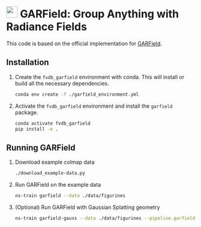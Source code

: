 # <img src="https://www.garfield.studio/data/favicon.png" height="30px"> GARField: Group Anything with Radiance Fields

This code is based on the official implementation for [GARField](https://github.com/chungmin99/garfield).

## Installation

1. Create the `fvdb_garfield` environment with conda.  This will install or build all the necessary dependencies.
   ```bash
   conda env create -f ./garfield_environment.yml
   ```

2. Activate the `fvdb_garfield` environment and install the `garfield` package.
   ```bash
   conda activate fvdb_garfield
   pip install -e .
   ```

## Running GARField

1. Download example colmap data
   ```bash
   ./download_example-data.py
   ```

2. Run GARField on the example data
   ```bash
   ns-train garfield --data ./data/figurines
   ```

3. (Optional) Run GARField with Gaussian Splatting geometry
   ```bash
   ns-train garfield-gauss --data ./data/figurines --pipeline.garfield-ckpt outputs/figurines/garfied/[datetimestamp]/config.yml
   ```
